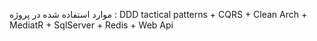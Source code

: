 موارد استفاده شده در پروژه : DDD tactical patterns + CQRS + Clean Arch + MediatR + SqlServer + Redis + Web Api
